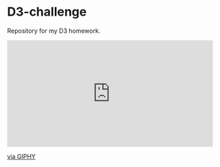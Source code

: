 # D3-challenge
Repository for my D3 homework.

<iframe src="https://giphy.com/embed/gRObt9Nj3zTq80QHaM" width="480" height="250" frameBorder="0" class="giphy-embed" allowFullScreen></iframe><p><a href="https://giphy.com/gifs/gRObt9Nj3zTq80QHaM">via GIPHY</a></p>

